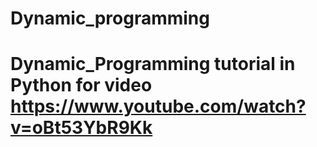 # Dynamic_programming
# Dynamic_Programming tutorial in Python for video https://www.youtube.com/watch?v=oBt53YbR9Kk
